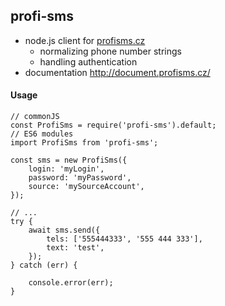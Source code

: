 ## profi-sms

- node.js client for [profisms.cz](https://profisms.cz/)
  - normalizing phone number strings
  - handling authentication
- documentation http://document.profisms.cz/

#### Usage

```
// commonJS
const ProfiSms = require('profi-sms').default;
// ES6 modules
import ProfiSms from 'profi-sms';

const sms = new ProfiSms({
    login: 'myLogin',
    password: 'myPassword',
    source: 'mySourceAccount',
});

// ...
try {
    await sms.send({
        tels: ['555444333', '555 444 333'],
        text: 'test',
    });
} catch (err) {

    console.error(err);
}

```
